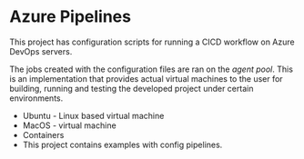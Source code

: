 # Azure Pipelines

This project has configuration scripts for running a CICD workflow on Azure DevOps servers.

The jobs created with the configuration files are ran on the *agent pool*. This is an implementation that provides actual virtual machines to the user for building, running and testing the developed project under certain environments.

* Ubuntu - Linux based virtual machine
* MacOS - virtual machine
* Containers
* This project contains examples with config pipelines.